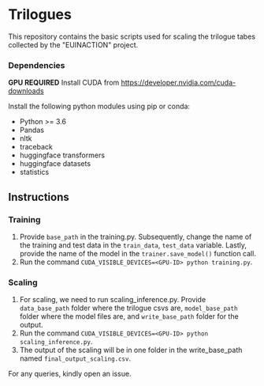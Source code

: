 # Trilogues
This repository contains the basic scripts used for scaling the trilogue tabes collected by the "EUINACTION" project. 



### Dependencies
**GPU REQUIRED**
Install CUDA from https://developer.nvidia.com/cuda-downloads

Install the following python modules using pip or conda:

- Python >= 3.6 
- Pandas
- nltk
- traceback
- huggingface transformers
- huggingface datasets
- statistics

## Instructions

### Training

1. Provide `base_path` in the training.py. Subsequently, change the name of the training and test data in the `train_data`, `test_data` variable. Lastly, provide the name of the model in the `trainer.save_model()` function call.
2. Run the command `CUDA_VISIBLE_DEVICES=<GPU-ID> python training.py`.

### Scaling
1. For scaling, we need to run scaling_inference.py. Provide `data_base_path` folder where the trilogue csvs are, `model_base_path` folder where the model files are, and `write_base_path` folder for the output.
2. Run the command `CUDA_VISIBLE_DEVICES=<GPU-ID> python scaling_inference.py`.
3. The output of the scaling will be in one folder in the write_base_path named `final_output_scaling.csv`.

For any queries, kindly open an issue. 


